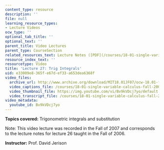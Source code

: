```yaml
---
content_type: resource
description: ''
file: null
learning_resource_types:
- Lecture Videos
ocw_type: ''
optional_tab_title: ''
optional_text: ''
parent_title: Video Lectures
parent_type: CourseSection
related_resources_text: Lecture Notes ([PDF](/courses/18-01-single-variable-calculus-fall-2006/resources/lec26))
resource_index_text: ''
resourcetype: Video
title: 'Lecture 27: Trig Integrals'
uid: e33009e8-365f-e67d-ef33-a653dea6368f
video_files:
  archive_url: http://www.archive.org/download/MIT18.01JF07/ocw-18.01-f07-lec27_300k.mp4
  video_captions_file: /courses/18-01-single-variable-calculus-fall-2006/3668b621045d5b1091464895f42ae3c4_Bv9kVDcj7yo.vtt
  video_thumbnail_file: https://img.youtube.com/vi/Bv9kVDcj7yo/default.jpg
  video_transcript_file: /courses/18-01-single-variable-calculus-fall-2006/5100140a351e3023da19821777890a3c_Bv9kVDcj7yo.pdf
video_metadata:
  youtube_id: Bv9kVDcj7yo
---
```


**Topics covered:** Trigonometric integrals and substitution

Note: This video lecture was recorded in the Fall of 2007 and corresponds to the lecture notes for lecture 26 taught in the Fall of 2006.

**Instructor:** Prof. David Jerison